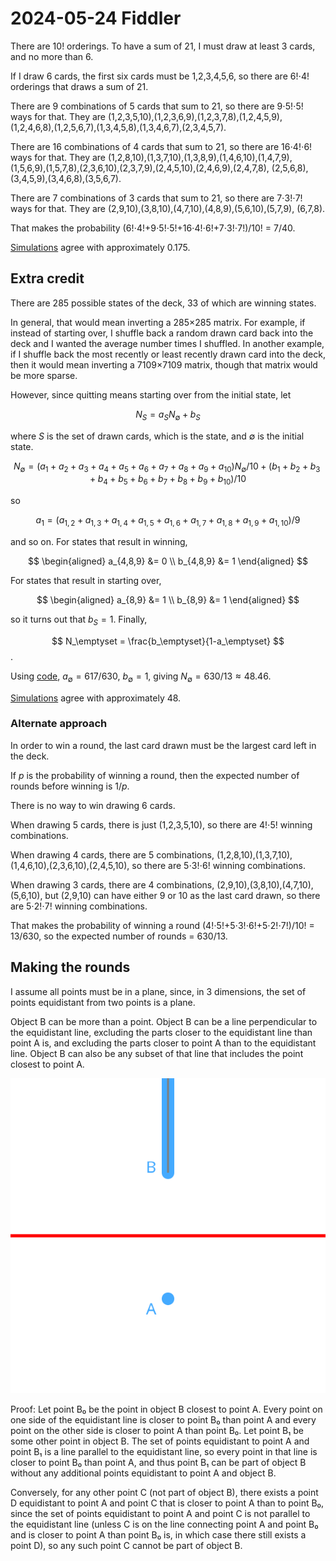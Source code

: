 2024-05-24 Fiddler
==================
There are 10! orderings.  To have a sum of 21, I must draw at least 3 cards,
and no more than 6.

If I draw 6 cards, the first six cards must be 1,2,3,4,5,6, so there are
6!⋅4! orderings that draws a sum of 21.

There are 9 combinations of 5 cards that sum to 21, so there are 9⋅5!⋅5!
ways for that.  They are (1,2,3,5,10),(1,2,3,6,9),(1,2,3,7,8),(1,2,4,5,9),
(1,2,4,6,8),(1,2,5,6,7),(1,3,4,5,8),(1,3,4,6,7),(2,3,4,5,7).

There are 16 combinations of 4 cards that sum to 21, so there are 16⋅4!⋅6!
ways for that.  They are (1,2,8,10),(1,3,7,10),(1,3,8,9),(1,4,6,10),(1,4,7,9),
(1,5,6,9),(1,5,7,8),(2,3,6,10),(2,3,7,9),(2,4,5,10),(2,4,6,9),(2,4,7,8),
(2,5,6,8),(3,4,5,9),(3,4,6,8),(3,5,6,7).

There are 7 combinations of 3 cards that sum to 21, so there are 7⋅3!⋅7!
ways for that.  They are (2,9,10),(3,8,10),(4,7,10),(4,8,9),(5,6,10),(5,7,9),
(6,7,8).

That makes the probability (6!⋅4!+9⋅5!⋅5!+16⋅4!⋅6!+7⋅3!⋅7!)/10! = 7/40.

[Simulations](20240524.go) agree with approximately 0.175.

Extra credit
------------
There are 285 possible states of the deck, 33 of which are winning states.

In general, that would mean inverting a 285×285 matrix.  For example, if
instead of starting over, I shuffle back a random drawn card back into the
deck and I wanted the average number times I shuffled.  In another example,
if I shuffle back the most recently or least recently drawn card into the
deck, then it would mean inverting a 7109×7109 matrix, though that matrix
would be more sparse.

However, since quitting means starting over from the initial state, let

$$ N_S = a_S N_\emptyset + b_S $$

where $S$ is the set of drawn cards, which is the state, and $\emptyset$ is the
initial state.

$$ N_\emptyset = (a_1 + a_2 + a_3 + a_4 + a_5 + a_6 + a_7 + a_8 + a_9 + a_{10}) N_\emptyset/10 + (b_1 + b_2 + b_3 + b_4 + b_5 + b_6 + b_7 + b_8 + b_9 + b_{10})/10 $$

so

$$ a_1 = (a_{1,2} + a_{1,3} + a_{1,4} + a_{1,5} + a_{1,6} + a_{1,7} + a_{1,8} + a_{1,9} + a_{1,10})/9 $$

and so on.  For states that result in winning,

$$
\begin{aligned}
  a_{4,8,9} &= 0 \\
  b_{4,8,9} &= 1
  \end{aligned}
$$

For states that result in starting over,

$$
\begin{aligned}
  a_{8,9} &= 1 \\
  b_{8,9} &= 1
  \end{aligned}
$$

so it turns out that $b_S = 1$.  Finally,

$$ N_\emptyset = \frac{b_\emptyset}{1-a_\emptyset} $$.

Using [code](20240524.hs), $a_\emptyset = 617/630$, $b_\emptyset = 1$, giving
$N_\emptyset = 630/13 \approx 48.46$.

[Simulations](20240524.go) agree with approximately 48.

### Alternate approach
In order to win a round, the last card drawn must be the largest card left
in the deck.

If $p$ is the probability of winning a round, then the expected number of
rounds before winning is $1/p$.

There is no way to win drawing 6 cards.

When drawing 5 cards, there is just (1,2,3,5,10), so there are 4!⋅5!
winning combinations.

When drawing 4 cards, there are 5 combinations, (1,2,8,10),(1,3,7,10),
(1,4,6,10),(2,3,6,10),(2,4,5,10), so there are 5⋅3!⋅6! winning combinations.

When drawing 3 cards, there are 4 combinations, (2,9,10),(3,8,10),(4,7,10),
(5,6,10), but (2,9,10) can have either 9 or 10 as the last card
drawn, so there are 5⋅2!⋅7! winning combinations.

That makes the probability of winning a round
(4!⋅5!+5⋅3!⋅6!+5⋅2!⋅7!)/10! = 13/630, so the expected number of
rounds = 630/13.

Making the rounds
-----------------
I assume all points must be in a plane, since, in 3 dimensions, the set of
points equidistant from two points is a plane.

Object B can be more than a point.  Object B can be a line perpendicular to
the equidistant line, excluding the parts closer to the equidistant line than
point A is, and excluding the parts closer to point A than to the equidistant
line.  Object B can also be any subset of that line that includes the point
closest to point A.

![Figure](20240524mtr.svg)

Proof: Let point B₀ be the point in object B closest to point A.  Every
point on one side of the equidistant line is closer to point B₀ than point
A and every point on the other side is closer to point A than point B₀.
Let point B₁ be some other point in object B.  The set of points equidistant
to point A and point B₁ is a line parallel to the equidistant line, so every
point in that line is closer to point B₀ than point A, and thus point B₁
can be part of object B without any additional points equidistant to point A
and object B.

Conversely, for any other point C (not part of object B), there exists a point
D equidistant to point A and point C that is closer to point A than to point
B₀, since the set of points equidistant to point A and point C is not parallel
to the equidistant line (unless C is on the line connecting point A and point
B₀ and is closer to point A than point B₀ is, in which case there still exists
a point D), so any such point C cannot be part of object B.
